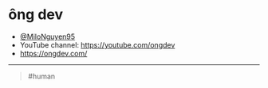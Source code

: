 # ông dev

- [@MiloNguyen95](https://github.com/MiloNguyen95)
- YouTube channel: <https://youtube.com/ongdev>
- <https://ongdev.com/>

---

> #human
